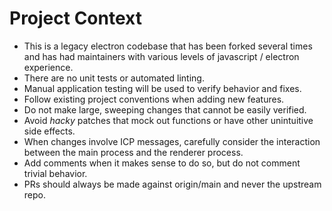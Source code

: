 # Project Context

- This is a legacy electron codebase that has been forked several times and has had maintainers with various levels of javascript / electron experience.
- There are no unit tests or automated linting.
- Manual application testing will be used to verify behavior and fixes.
- Follow existing project conventions when adding new features.
- Do not make large, sweeping changes that cannot be easily verified.
- Avoid *hacky* patches that mock out functions or have other unintuitive side effects.
- When changes involve ICP messages, carefully consider the interaction between the main process and the renderer process.
- Add comments when it makes sense to do so, but do not comment trivial behavior.
- PRs should always be made against origin/main and never the upstream repo.
